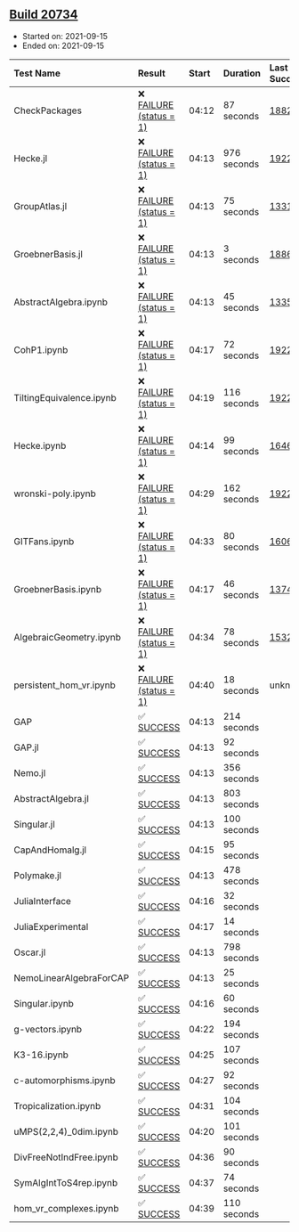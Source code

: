 ## [Build 20734](https://oscarci.mathematik.uni-kl.de/job/oscar/20734/)

* Started on: 2021-09-15
* Ended on: 2021-09-15

| Test Name    | Result | Start | Duration | Last Success | First Failure |
|:-------------|:-------|:------|:---------|:-------------|:--------------|
| CheckPackages | ❌ [FAILURE (status = 1)](https://oscarci.mathematik.uni-kl.de/job/oscar/20734/artifact/logs/build-20734/CheckPackages.log) | 04:12 | 87 seconds | [18822](https://oscarci.mathematik.uni-kl.de/job/oscar/18822/) | [18823](https://oscarci.mathematik.uni-kl.de/job/oscar/18823/) |
| Hecke.jl | ❌ [FAILURE (status = 1)](https://oscarci.mathematik.uni-kl.de/job/oscar/20734/artifact/logs/build-20734/Hecke.jl.log) | 04:13 | 976 seconds | [19222](https://oscarci.mathematik.uni-kl.de/job/oscar/19222/) | [20152](https://oscarci.mathematik.uni-kl.de/job/oscar/20152/) |
| GroupAtlas.jl | ❌ [FAILURE (status = 1)](https://oscarci.mathematik.uni-kl.de/job/oscar/20734/artifact/logs/build-20734/GroupAtlas.jl.log) | 04:13 | 75 seconds | [13311](https://oscarci.mathematik.uni-kl.de/job/oscar/13311/) | [13312](https://oscarci.mathematik.uni-kl.de/job/oscar/13312/) |
| GroebnerBasis.jl | ❌ [FAILURE (status = 1)](https://oscarci.mathematik.uni-kl.de/job/oscar/20734/artifact/logs/build-20734/GroebnerBasis.jl.log) | 04:13 | 3 seconds | [18864](https://oscarci.mathematik.uni-kl.de/job/oscar/18864/) | [18865](https://oscarci.mathematik.uni-kl.de/job/oscar/18865/) |
| AbstractAlgebra.ipynb | ❌ [FAILURE (status = 1)](https://oscarci.mathematik.uni-kl.de/job/oscar/20734/artifact/logs/build-20734/AbstractAlgebra.ipynb.log) | 04:13 | 45 seconds | [13355](https://oscarci.mathematik.uni-kl.de/job/oscar/13355/) | [13356](https://oscarci.mathematik.uni-kl.de/job/oscar/13356/) |
| CohP1.ipynb | ❌ [FAILURE (status = 1)](https://oscarci.mathematik.uni-kl.de/job/oscar/20734/artifact/logs/build-20734/CohP1.ipynb.log) | 04:17 | 72 seconds | [19222](https://oscarci.mathematik.uni-kl.de/job/oscar/19222/) | [20152](https://oscarci.mathematik.uni-kl.de/job/oscar/20152/) |
| TiltingEquivalence.ipynb | ❌ [FAILURE (status = 1)](https://oscarci.mathematik.uni-kl.de/job/oscar/20734/artifact/logs/build-20734/TiltingEquivalence.ipynb.log) | 04:19 | 116 seconds | [19222](https://oscarci.mathematik.uni-kl.de/job/oscar/19222/) | [20152](https://oscarci.mathematik.uni-kl.de/job/oscar/20152/) |
| Hecke.ipynb | ❌ [FAILURE (status = 1)](https://oscarci.mathematik.uni-kl.de/job/oscar/20734/artifact/logs/build-20734/Hecke.ipynb.log) | 04:14 | 99 seconds | [16463](https://oscarci.mathematik.uni-kl.de/job/oscar/16463/) | [16464](https://oscarci.mathematik.uni-kl.de/job/oscar/16464/) |
| wronski-poly.ipynb | ❌ [FAILURE (status = 1)](https://oscarci.mathematik.uni-kl.de/job/oscar/20734/artifact/logs/build-20734/wronski-poly.ipynb.log) | 04:29 | 162 seconds | [19222](https://oscarci.mathematik.uni-kl.de/job/oscar/19222/) | [20152](https://oscarci.mathematik.uni-kl.de/job/oscar/20152/) |
| GITFans.ipynb | ❌ [FAILURE (status = 1)](https://oscarci.mathematik.uni-kl.de/job/oscar/20734/artifact/logs/build-20734/GITFans.ipynb.log) | 04:33 | 80 seconds | [16068](https://oscarci.mathematik.uni-kl.de/job/oscar/16068/) | [16069](https://oscarci.mathematik.uni-kl.de/job/oscar/16069/) |
| GroebnerBasis.ipynb | ❌ [FAILURE (status = 1)](https://oscarci.mathematik.uni-kl.de/job/oscar/20734/artifact/logs/build-20734/GroebnerBasis.ipynb.log) | 04:17 | 46 seconds | [13748](https://oscarci.mathematik.uni-kl.de/job/oscar/13748/) | [13749](https://oscarci.mathematik.uni-kl.de/job/oscar/13749/) |
| AlgebraicGeometry.ipynb | ❌ [FAILURE (status = 1)](https://oscarci.mathematik.uni-kl.de/job/oscar/20734/artifact/logs/build-20734/AlgebraicGeometry.ipynb.log) | 04:34 | 78 seconds | [15322](https://oscarci.mathematik.uni-kl.de/job/oscar/15322/) | [15323](https://oscarci.mathematik.uni-kl.de/job/oscar/15323/) |
| persistent_hom_vr.ipynb | ❌ [FAILURE (status = 1)](https://oscarci.mathematik.uni-kl.de/job/oscar/20734/artifact/logs/build-20734/persistent_hom_vr.ipynb.log) | 04:40 | 18 seconds | unknown | unknown |
| GAP | ✅ [SUCCESS](https://oscarci.mathematik.uni-kl.de/job/oscar/20734/artifact/logs/build-20734/GAP.log) | 04:13 | 214 seconds |  |  |
| GAP.jl | ✅ [SUCCESS](https://oscarci.mathematik.uni-kl.de/job/oscar/20734/artifact/logs/build-20734/GAP.jl.log) | 04:13 | 92 seconds |  |  |
| Nemo.jl | ✅ [SUCCESS](https://oscarci.mathematik.uni-kl.de/job/oscar/20734/artifact/logs/build-20734/Nemo.jl.log) | 04:13 | 356 seconds |  |  |
| AbstractAlgebra.jl | ✅ [SUCCESS](https://oscarci.mathematik.uni-kl.de/job/oscar/20734/artifact/logs/build-20734/AbstractAlgebra.jl.log) | 04:13 | 803 seconds |  |  |
| Singular.jl | ✅ [SUCCESS](https://oscarci.mathematik.uni-kl.de/job/oscar/20734/artifact/logs/build-20734/Singular.jl.log) | 04:13 | 100 seconds |  |  |
| CapAndHomalg.jl | ✅ [SUCCESS](https://oscarci.mathematik.uni-kl.de/job/oscar/20734/artifact/logs/build-20734/CapAndHomalg.jl.log) | 04:15 | 95 seconds |  |  |
| Polymake.jl | ✅ [SUCCESS](https://oscarci.mathematik.uni-kl.de/job/oscar/20734/artifact/logs/build-20734/Polymake.jl.log) | 04:13 | 478 seconds |  |  |
| JuliaInterface | ✅ [SUCCESS](https://oscarci.mathematik.uni-kl.de/job/oscar/20734/artifact/logs/build-20734/JuliaInterface.log) | 04:16 | 32 seconds |  |  |
| JuliaExperimental | ✅ [SUCCESS](https://oscarci.mathematik.uni-kl.de/job/oscar/20734/artifact/logs/build-20734/JuliaExperimental.log) | 04:17 | 14 seconds |  |  |
| Oscar.jl | ✅ [SUCCESS](https://oscarci.mathematik.uni-kl.de/job/oscar/20734/artifact/logs/build-20734/Oscar.jl.log) | 04:13 | 798 seconds |  |  |
| NemoLinearAlgebraForCAP | ✅ [SUCCESS](https://oscarci.mathematik.uni-kl.de/job/oscar/20734/artifact/logs/build-20734/NemoLinearAlgebraForCAP.log) | 04:13 | 25 seconds |  |  |
| Singular.ipynb | ✅ [SUCCESS](https://oscarci.mathematik.uni-kl.de/job/oscar/20734/artifact/logs/build-20734/Singular.ipynb.log) | 04:16 | 60 seconds |  |  |
| g-vectors.ipynb | ✅ [SUCCESS](https://oscarci.mathematik.uni-kl.de/job/oscar/20734/artifact/logs/build-20734/g-vectors.ipynb.log) | 04:22 | 194 seconds |  |  |
| K3-16.ipynb | ✅ [SUCCESS](https://oscarci.mathematik.uni-kl.de/job/oscar/20734/artifact/logs/build-20734/K3-16.ipynb.log) | 04:25 | 107 seconds |  |  |
| c-automorphisms.ipynb | ✅ [SUCCESS](https://oscarci.mathematik.uni-kl.de/job/oscar/20734/artifact/logs/build-20734/c-automorphisms.ipynb.log) | 04:27 | 92 seconds |  |  |
| Tropicalization.ipynb | ✅ [SUCCESS](https://oscarci.mathematik.uni-kl.de/job/oscar/20734/artifact/logs/build-20734/Tropicalization.ipynb.log) | 04:31 | 104 seconds |  |  |
| uMPS(2,2,4)_0dim.ipynb | ✅ [SUCCESS](https://oscarci.mathematik.uni-kl.de/job/oscar/20734/artifact/logs/build-20734/uMPS-2-2-4-_0dim.ipynb.log) | 04:20 | 101 seconds |  |  |
| DivFreeNotIndFree.ipynb | ✅ [SUCCESS](https://oscarci.mathematik.uni-kl.de/job/oscar/20734/artifact/logs/build-20734/DivFreeNotIndFree.ipynb.log) | 04:36 | 90 seconds |  |  |
| SymAlgIntToS4rep.ipynb | ✅ [SUCCESS](https://oscarci.mathematik.uni-kl.de/job/oscar/20734/artifact/logs/build-20734/SymAlgIntToS4rep.ipynb.log) | 04:37 | 74 seconds |  |  |
| hom_vr_complexes.ipynb | ✅ [SUCCESS](https://oscarci.mathematik.uni-kl.de/job/oscar/20734/artifact/logs/build-20734/hom_vr_complexes.ipynb.log) | 04:39 | 110 seconds |  |  |
